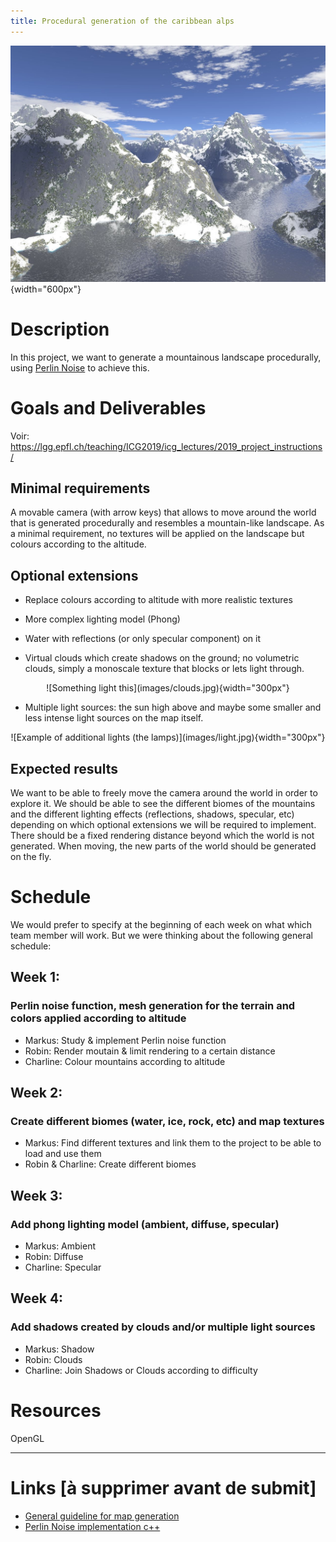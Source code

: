 ```yaml
---
title: Procedural generation of the caribbean alps
---
```


![A nice mountainy landscape](images/mountains.jpg){width="600px"}

# Description

In this project, we want to generate a  mountainous landscape procedurally, using [Perlin Noise](https://en.wikipedia.org/wiki/Perlin_noise) to achieve this.

# Goals and Deliverables

Voir: https://lgg.epfl.ch/teaching/ICG2019/icg_lectures/2019_project_instructions/

## Minimal requirements

A movable camera (with arrow keys) that allows to move around the world that is generated procedurally and resembles a mountain-like landscape.
As a minimal requirement, no textures will be applied on the landscape but colours according to the altitude.

## Optional extensions

- Replace colours according to altitude with more realistic textures

- More complex lighting model (Phong)

- Water with reflections (or only specular component) on it

- Virtual clouds which create shadows on the ground; no volumetric clouds, simply a monoscale texture that blocks or lets light through.

<p align="center"> ![Something light this](images/clouds.jpg){width="300px"} </p>

- Multiple light sources: the sun high above and maybe some smaller and less intense light sources on the map itself.

<p align="center"> ![Example of additional lights (the lamps)](images/light.jpg){width="300px"} </p>

## Expected results

We want to be able to freely move the camera around the world in order to explore it. We should be able to see the different biomes of the mountains and the different lighting effects (reflections, shadows, specular, etc) depending on which optional extensions we will be required to implement.
There should be a fixed rendering distance beyond which the world is not generated. When moving, the new parts of the world should be generated on the fly.

# Schedule

We would prefer to specify at the beginning of each week on what which team member will work. But we were thinking about the following general schedule:

## Week 1:
### Perlin noise function, mesh generation for the terrain and colors applied according to altitude
- Markus: Study & implement Perlin noise function
- Robin: Render moutain & limit rendering to a certain distance
- Charline: Colour mountains according to altitude

## Week 2:
### Create different biomes (water, ice, rock, etc) and map textures
- Markus: Find different textures and link them to the project to be able to load and use them
- Robin & Charline: Create different biomes

## Week 3:
### Add phong lighting model (ambient, diffuse, specular)
- Markus: Ambient
- Robin: Diffuse
- Charline: Specular

## Week 4:
### Add shadows created by clouds and/or multiple light sources
- Markus: Shadow
- Robin: Clouds
- Charline: Join Shadows or Clouds according to difficulty

# Resources

OpenGL

___
# Links [à supprimer avant de submit]
- [General guideline for map generation](https://www.redblobgames.com/maps/terrain-from-noise/)
- [Perlin Noise implementation c++](https://github.com/sol-prog/Perlin_Noise)
